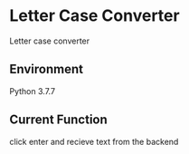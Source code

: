 # Letter Case Converter
Letter case converter
## Environment
Python 3.7.7
## Current Function
click enter and recieve text from the backend
